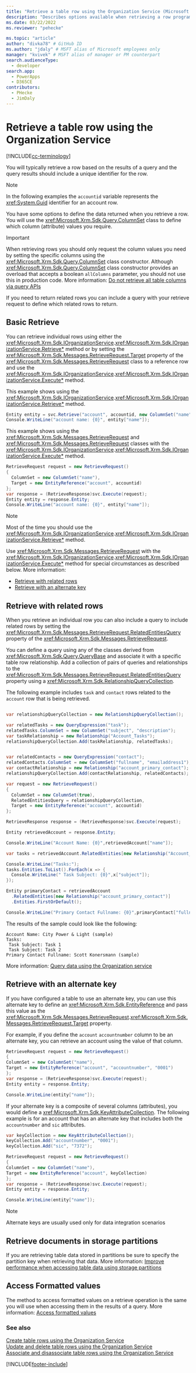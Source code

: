 ```yaml
---
title: "Retrieve a table row using the Organization Service (Microsoft Dataverse) | Microsoft Docs" # Intent and product brand in a unique string of 43-59 chars including spaces
description: "Describes options available when retrieving a row programmatically." # 115-145 characters including spaces. This abstract displays in the search result.
ms.date: 03/22/2022
ms.reviewer: "pehecke"

ms.topic: "article"
author: "divka78" # GitHub ID
ms.author: "jdaly" # MSFT alias of Microsoft employees only
manager: "kvivek" # MSFT alias of manager or PM counterpart
search.audienceType: 
  - developer
search.app: 
  - PowerApps
  - D365CE
contributors:
  - PHecke
  - JimDaly
---
```


# Retrieve a table row using the Organization Service

[!INCLUDE[cc-terminology](../includes/cc-terminology.md)]

You will typically retrieve a row based on the results of a query and the query results should include a unique identifier for the row.

> [!NOTE]
> In the following examples the `accountid` variable represents the <xref:System.Guid> identifier for an account row.

You have some options to define the data returned when you retrieve a row. You will use the <xref:Microsoft.Xrm.Sdk.Query.ColumnSet> class to define which column (attribute) values you require.


> [!IMPORTANT]
> When retrieving rows you should only request the column values you need by setting the specific columns using the <xref:Microsoft.Xrm.Sdk.Query.ColumnSet> class constructor. Although <xref:Microsoft.Xrm.Sdk.Query.ColumnSet> class constructor provides an overload that accepts a boolean `allColumns` parameter, you should not use this in production code. More information: [Do not retrieve all table columns via query APIs](/dynamics365/customer-engagement/guidance/data/retrieve-specific-columns-entity-via-query-apis)

If you need to return related rows you can include a query with your retrieve request to define which related rows to return.

## Basic Retrieve

You can retrieve individual rows using either the <xref:Microsoft.Xrm.Sdk.IOrganizationService>.<xref:Microsoft.Xrm.Sdk.IOrganizationService.Retrieve*> method or by setting the <xref:Microsoft.Xrm.Sdk.Messages.RetrieveRequest.Target> property of the  <xref:Microsoft.Xrm.Sdk.Messages.RetrieveRequest> class to a reference row and use the <xref:Microsoft.Xrm.Sdk.IOrganizationService>.<xref:Microsoft.Xrm.Sdk.IOrganizationService.Execute*> method.

This example shows using the <xref:Microsoft.Xrm.Sdk.IOrganizationService>.<xref:Microsoft.Xrm.Sdk.IOrganizationService.Retrieve*> method.

```csharp
Entity entity = svc.Retrieve("account", accountid, new ColumnSet("name"));
Console.WriteLine("account name: {0}", entity["name"]);
```

This example shows using the <xref:Microsoft.Xrm.Sdk.Messages.RetrieveRequest> and <xref:Microsoft.Xrm.Sdk.Messages.RetrieveRequest> classes with the <xref:Microsoft.Xrm.Sdk.IOrganizationService>.<xref:Microsoft.Xrm.Sdk.IOrganizationService.Execute*> method.

```csharp
RetrieveRequest request = new RetrieveRequest()
{
  ColumnSet = new ColumnSet("name"),
  Target = new EntityReference("account", accountid)
};
var response = (RetrieveResponse)svc.Execute(request);
Entity entity = response.Entity;
Console.WriteLine("account name: {0}", entity["name"]);
```

> [!NOTE]
> Most of the time you should use the <xref:Microsoft.Xrm.Sdk.IOrganizationService>.<xref:Microsoft.Xrm.Sdk.IOrganizationService.Retrieve*> method.
>
> Use <xref:Microsoft.Xrm.Sdk.Messages.RetrieveRequest> with the <xref:Microsoft.Xrm.Sdk.IOrganizationService>.<xref:Microsoft.Xrm.Sdk.IOrganizationService.Execute*> method for special circumstances as described below. 
> More information: 
> - [Retrieve with related rows](#retrieve-with-related-rows)
> - [Retrieve with an alternate key](#retrieve-with-an-alternate-key)

## Retrieve with related rows

When you retrieve an individual row you can also include a query to include related rows by setting the  <xref:Microsoft.Xrm.Sdk.Messages.RetrieveRequest.RelatedEntitiesQuery> property of the <xref:Microsoft.Xrm.Sdk.Messages.RetrieveRequest>.

You can define a query using any of the classes derived from <xref:Microsoft.Xrm.Sdk.Query.QueryBase> and associate it with a specific table row relationship. Add a collection of pairs of queries and relationships to the <xref:Microsoft.Xrm.Sdk.Messages.RetrieveRequest.RelatedEntitiesQuery> property using a <xref:Microsoft.Xrm.Sdk.RelationshipQueryCollection>.

The following example includes  `task` and `contact` rows related to the `account` row that is being retrieved.

```csharp

var relationshipQueryCollection = new RelationshipQueryCollection();

var relatedTasks = new QueryExpression("task");
relatedTasks.ColumnSet = new ColumnSet("subject", "description");
var taskRelationship = new Relationship("Account_Tasks");
relationshipQueryCollection.Add(taskRelationship, relatedTasks);


var relatedContacts = new QueryExpression("contact");
relatedContacts.ColumnSet = new ColumnSet("fullname", "emailaddress1");
var contactRelationship = new Relationship("account_primary_contact");
relationshipQueryCollection.Add(contactRelationship, relatedContacts);

var request = new RetrieveRequest()
{
  ColumnSet = new ColumnSet(true),
  RelatedEntitiesQuery = relationshipQueryCollection,
  Target = new EntityReference("account", accountid)
};

RetrieveResponse response = (RetrieveResponse)svc.Execute(request);

Entity retrievedAccount = response.Entity;

Console.WriteLine("Account Name: {0}",retrievedAccount["name"]);

var tasks = retrievedAccount.RelatedEntities[new Relationship("Account_Tasks")];

Console.WriteLine("Tasks:");
tasks.Entities.ToList().ForEach(x => {
  Console.WriteLine(" Task Subject: {0}",x["subject"]);
});

Entity primaryContact = retrievedAccount
  .RelatedEntities[new Relationship("account_primary_contact")]
  .Entities.FirstOrDefault();

Console.WriteLine("Primary Contact Fullname: {0}",primaryContact["fullname"]);
```
The results of the sample could look like the following:

```
Account Name: City Power & Light (sample)
Tasks:
 Task Subject: Task 1
 Task Subject: Task 2
Primary Contact Fullname: Scott Konersmann (sample)
```

More information: [Query data using the Organization service](entity-operations-query-data.md)


## Retrieve with an alternate key

If you have configured a table to use an alternate key, you can use this alternate key to define an <xref:Microsoft.Xrm.Sdk.EntityReference> and pass this value as the <xref:Microsoft.Xrm.Sdk.Messages.RetrieveRequest>.<xref:Microsoft.Xrm.Sdk.Messages.RetrieveRequest.Target> property.

For example, if you define the `account` `accountnumber` column to be an alternate key, you can retrieve an account using the value of that column.


```csharp
RetrieveRequest request = new RetrieveRequest()
{
ColumnSet = new ColumnSet("name"),
Target = new EntityReference("account", "accountnumber", "0001")
};
var response = (RetrieveResponse)svc.Execute(request);
Entity entity = response.Entity;

Console.WriteLine(entity["name"]);
```

If your alternate key is a composite of several columns (attributes), you would define a <xref:Microsoft.Xrm.Sdk.KeyAttributeCollection>. The following example is for an account that has an alternate key that includes both the `accountnumber` and `sic` attributes.

```csharp
var keyCollection = new KeyAttributeCollection();
keyCollection.Add("accountnumber", "0001");
keyCollection.Add("sic", "7372");

RetrieveRequest request = new RetrieveRequest()
{
ColumnSet = new ColumnSet("name"),
Target = new EntityReference("account", keyCollection)
};
var response = (RetrieveResponse)svc.Execute(request);
Entity entity = response.Entity;

Console.WriteLine(entity["name"]);
```
> [!NOTE]
> Alternate keys are usually used only for data integration scenarios

## Retrieve documents in storage partitions

If you are retrieving table data stored in partitions be sure to specify the partition key when retrieving that data. More information: [Improve performance when accessing table data using storage partitions](azure-storage-partitioning-sdk.md)

## Access Formatted values

The method to access formatted values on a retrieve operation is the same you will use when accessing them in the results of a query. More information: [Access formatted values](entity-operations-query-data.md#access-formatted-values)

<!-- TODO Move the information about accessing formatted values here, where the topic is shorter rather than the query topic which is longer -->

### See also

[Create table rows using the Organization Service](entity-operations-create.md)<br />
[Update and delete table rows using the Organization Service](entity-operations-update-delete.md)<br />
[Associate and disassociate table rows using the Organization Service](entity-operations-associate-disassociate.md)<br />


[!INCLUDE[footer-include](../../../includes/footer-banner.md)]